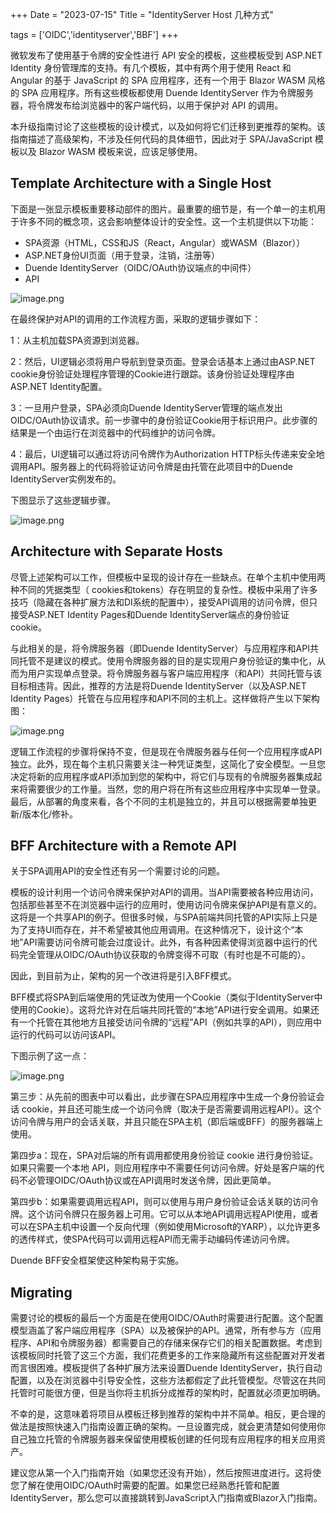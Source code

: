 +++
Date = "2023-07-15"
Title = "IdentityServer Host 几种方式"

tags = ['OIDC','identityserver','BBF']
+++

微软发布了使用基于令牌的安全性进行 API 安全的模板，这些模板受到 ASP.NET Identity 身份管理库的支持。有几个模板，其中有两个用于使用 React 和 Angular 的基于 JavaScript 的 SPA 应用程序，还有一个用于 Blazor WASM 风格的 SPA 应用程序。所有这些模板都使用 Duende IdentityServer 作为令牌服务器，将令牌发布给浏览器中的客户端代码，以用于保护对 API 的调用。

本升级指南讨论了这些模板的设计模式，以及如何将它们迁移到更推荐的架构。该指南描述了高级架构，不涉及任何代码的具体细节，因此对于 SPA/JavaScript 模板以及 Blazor WASM 模板来说，应该足够使用。

## Template Architecture with a Single Host

下面是一张显示模板重要移动部件的图片。最重要的细节是，有一个单一的主机用于许多不同的概念项，这会影响整体设计的安全性。这一个主机提供以下功能：

- SPA资源（HTML，CSS和JS（React，Angular）或WASM（Blazor））
- ASP.NET身份UI页面（用于登录，注销，注册等）
- Duende IdentityServer（OIDC/OAuth协议端点的中间件）
- API

![image.png](https://assets.happtim.com/image/n3dc/202307151701563.png)

在最终保护对API的调用的工作流程方面，采取的逻辑步骤如下：

1：从主机加载SPA资源到浏览器。

2：然后，UI逻辑必须将用户导航到登录页面。登录会话基本上通过由ASP.NET cookie身份验证处理程序管理的Cookie进行跟踪。该身份验证处理程序由ASP.NET Identity配置。

3：一旦用户登录，SPA必须向Duende IdentityServer管理的端点发出OIDC/OAuth协议请求。前一步骤中的身份验证Cookie用于标识用户。此步骤的结果是一个由运行在浏览器中的代码维护的访问令牌。

4：最后，UI逻辑可以通过将访问令牌作为Authorization HTTP标头传递来安全地调用API。服务器上的代码将验证访问令牌是由托管在此项目中的Duende IdentityServer实例发布的。

下图显示了这些逻辑步骤。

![image.png](https://assets.happtim.com/image/n3dc/202307151702874.png)

## Architecture with Separate Hosts

尽管上述架构可以工作，但模板中呈现的设计存在一些缺点。在单个主机中使用两种不同的凭据类型（ cookies和tokens）存在明显的复杂性。模板中采用了许多技巧（隐藏在各种扩展方法和DI系统的配置中），接受API调用的访问令牌，但只接受ASP.NET Identity Pages和Duende IdentityServer端点的身份验证cookie。

与此相关的是，将令牌服务器（即Duende IdentityServer）与应用程序和API共同托管不是建议的模式。使用令牌服务器的目的是实现用户身份验证的集中化，从而为用户实现单点登录。将令牌服务器与客户端应用程序（和API）共同托管与该目标相违背。因此，推荐的方法是将Duende IdentityServer（以及ASP.NET Identity Pages）托管在与应用程序和API不同的主机上。这样做将产生以下架构图：

![image.png](https://assets.happtim.com/image/n3dc/202307151703497.png)

逻辑工作流程的步骤将保持不变，但是现在令牌服务器与任何一个应用程序或API独立。此外，现在每个主机只需要关注一种凭证类型，这简化了安全模型。一旦您决定将新的应用程序或API添加到您的架构中，将它们与现有的令牌服务器集成起来将需要很少的工作量。当然，您的用户将在所有这些应用程序中实现单一登录。最后，从部署的角度来看，各个不同的主机是独立的，并且可以根据需要单独更新/版本化/修补。

## BFF Architecture with a Remote API

关于SPA调用API的安全性还有另一个需要讨论的问题。

模板的设计利用一个访问令牌来保护对API的调用。当API需要被各种应用访问，包括那些甚至不在浏览器中运行的应用时，使用访问令牌来保护API是有意义的。这将是一个共享API的例子。但很多时候，与SPA前端共同托管的API实际上只是为了支持UI而存在，并不希望被其他应用调用。在这种情况下，设计这个“本地”API需要访问令牌可能会过度设计。此外，有各种因素使得浏览器中运行的代码完全管理从OIDC/OAuth协议获取的令牌变得不可取（有时也是不可能的）。

因此，到目前为止，架构的另一个改进将是引入BFF模式。

BFF模式将SPA到后端使用的凭证改为使用一个Cookie（类似于IdentityServer中使用的Cookie）。这将允许对在后端共同托管的“本地”API进行安全调用。如果还有一个托管在其他地方且接受访问令牌的“远程”API（例如共享的API），则应用中运行的代码可以访问该API。

下图示例了这一点：

![image.png](https://assets.happtim.com/image/n3dc/202307151704351.png)

第三步：从先前的图表中可以看出，此步骤在SPA应用程序中生成一个身份验证会话 cookie，并且还可能生成一个访问令牌（取决于是否需要调用远程API）。这个访问令牌与用户的会话关联，并且只能在SPA主机（即后端或BFF）的服务器端上使用。

第四步a：现在，SPA对后端的所有调用都使用身份验证 cookie 进行身份验证。如果只需要一个本地 API，则应用程序中不需要任何访问令牌。好处是客户端的代码不必管理OIDC/OAuth协议或在API调用时发送令牌，因此更简单。

第四步b：如果需要调用远程API，则可以使用与用户身份验证会话关联的访问令牌。这个访问令牌只在服务器上可用。它可以从本地API调用远程API使用，或者可以在SPA主机中设置一个反向代理（例如使用Microsoft的YARP），以允许更多的透传样式，使SPA代码可以调用远程API而无需手动编码传递访问令牌。

Duende BFF安全框架使这种架构易于实施。

## Migrating

需要讨论的模板的最后一个方面是在使用OIDC/OAuth时需要进行配置。这个配置模型涵盖了客户端应用程序（SPA）以及被保护的API。通常，所有参与方（应用程序、API和令牌服务器）都需要自己的存储来保存它们的相关配置数据。考虑到该模板同时托管了这三个方面，我们花费更多的工作来隐藏所有这些配置对开发者而言很困难。模板提供了各种扩展方法来设置Duende IdentityServer，执行自动配置，以及在浏览器中引导安全性，这些方法都假定了此托管模型。尽管这在共同托管时可能很方便，但是当你将主机拆分成推荐的架构时，配置就必须更加明确。

不幸的是，这意味着将项目从模板迁移到推荐的架构中并不简单。相反，更合理的做法是按照快速入门指南设置正确的架构。一旦设置完成，就会更清楚如何使用你自己独立托管的令牌服务器来保留使用模板创建的任何现有应用程序的相关应用资产。

建议您从第一个入门指南开始（如果您还没有开始），然后按照进度进行。这将使您了解在使用OIDC/OAuth时需要的配置。如果您已经熟悉托管和配置IdentityServer，那么您可以直接跳转到JavaScript入门指南或Blazor入门指南。
